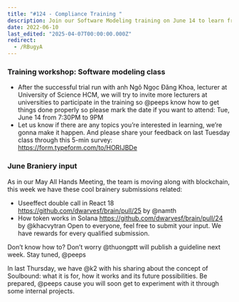 ```yaml
---
title: "#124 - Compliance Training "
description: Join our Software Modeling training on June 14 to learn from university lecturers and explore blockchain topics like React 18 Useeffect and Solana tokens.
date: 2022-06-10
last_edited: "2025-04-07T00:00:00.000Z"
redirect:
  - /RBugyA
---
```


### Training workshop: Software modeling class

- After the successful trial run with anh Ngô Ngọc Đăng Khoa, lecturer at University of Science HCM, we will try to invite more lecturers at universities to participate in the training so @peeps know how to get things done properly so please mark the date if you want to attend: Tue, June 14 from 7:30PM to 9PM
- Let us know if there are any topics you’re interested in learning, we’re gonna make it happen. And please share your feedback on last Tuesday class through this 5-min survey: <https://form.typeform.com/to/HORIJBDe>

### June Braniery input

As in our May All Hands Meeting, the team is moving along with blockchain, this week we have these cool brainery submissions related:

- Useeffect double call in React 18 <https://github.com/dwarvesf/brain/pull/25> by @namth
- How token works in Solana <https://github.com/dwarvesf/brain/pull/24> by @khacvytran
  Open to everyone, feel free to submit your input. We have rewards for every qualified submission.

Don’t know how to? Don’t worry @thuongptt will publish a guideline next week. Stay tuned, @peeps

In last Thursday, we have @k2 with his sharing about the concept of Soulbound: what it is for, how it works and its future possibilities. Be prepared, @peeps cause you will soon get to experiment with it through some internal projects.
